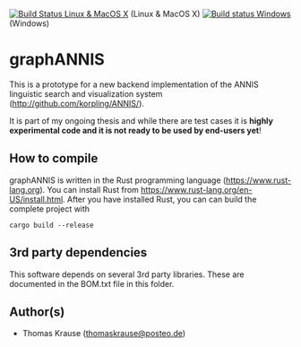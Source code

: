 [![Build Status Linux & MacOS X](https://travis-ci.org/thomaskrause/graphANNIS.svg?branch=rust/develop)](https://travis-ci.org/thomaskrause/graphANNIS) (Linux & MacOS X)
[![Build status Windows](https://ci.appveyor.com/api/projects/status/flqrsli6jmc37sa5/branch/rust/develop?svg=true)](https://ci.appveyor.com/project/thomaskrause/graphannis/branch/rust/develop) (Windows)

graphANNIS
==========

This is a prototype for a new backend implementation of the ANNIS linguistic search and visualization system (http://github.com/korpling/ANNIS/). 

It is part of my ongoing thesis and while there are test cases it is **highly experimental code and it is not ready to be used by end-users yet**!

How to compile
---------------

graphANNIS is written in the Rust programming language (https://www.rust-lang.org).
You can install Rust from https://www.rust-lang.org/en-US/install.html.
After you have installed Rust, you can can build the complete project with

```
cargo build --release
```

3rd party dependencies
----------------------

This software depends on several 3rd party libraries. These are documented in the BOM.txt file in this folder.

Author(s)
---------

* Thomas Krause (thomaskrause@posteo.de)
